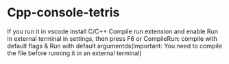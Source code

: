 # Cpp-console-tetris

If you run it in vscode install C/C++ Compile run extenxion and enable Run in external terminal in settings, then press F6 or CompileRun: compile with default flags & Run with default argumentds(Important: You need to compile the file before running it in an external terminal)

